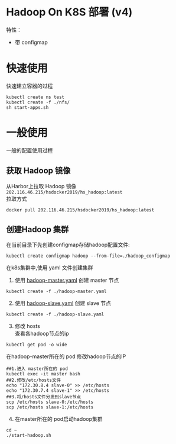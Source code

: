 ﻿# Hadoop On K8S 部署 (v4)
特性：
- 带 configmap 

# 快速使用
快速建立容器的过程
```
kubectl create ns test
kubectl create -f ./nfs/
sh start-apps.sh
```

# 一般使用
一般的配置使用过程
## 获取 Hadoop 镜像
从Harbor上拉取 Hadoop 镜像 `202.116.46.215/hsdocker2019/hs_hadoop:latest`   
拉取方式
```
docker pull 202.116.46.215/hsdocker2019/hs_hadoop:latest  
```

## 创建Hadoop 集群
在当前目录下先创建configmap存储hadoop配置文件:
```
kubectl create configmap hadoop --from-file=./hadoop_configmap
```


在k8s集群中,使用 yaml 文件创建集群
1. 使用 [hadoop-master.yaml](./hadoop-master.yaml) 创建 master 节点
```
kubectl create -f ./hadoop-master.yaml
```
2. 使用 [hadoop-slave.yaml](./hadoop-slave.yaml) 创建 slave 节点
```
kubectl create -f ./hadoop-slave.yaml  
```
3. 修改 hosts  
查看各hadoop节点的ip
```
kubectl get pod -o wide
```
在hadoop-master所在的 pod 修改hadoop节点的IP
```
##1.进入 master所在的 pod
kubectl exec -it master bash
##2.修改/etc/hosts文件  
echo "172.30.8.4 slave-0" >> /etc/hosts
echo "172.30.7.4 slave-1" >> /etc/hosts
##3.将/hosts文件分发到slave节点
scp /etc/hosts slave-0:/etc/hosts
scp /etc/hosts slave-1:/etc/hosts
```
4. 在master所在的 pod启动hadoop集群
```
cd ~
./start-hadoop.sh
```  